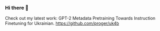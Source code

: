 ### Hi there 👋

Check out my latest work: GPT-2 Metadata Pretraining Towards Instruction Finetuning for Ukrainian. https://github.com/proger/uk4b
